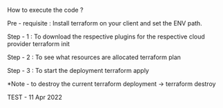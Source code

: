 How to execute the code ?

Pre - requisite : Install terraform on your client and set the ENV path.

  Step - 1 : To download the respective plugins for the respective cloud provider
                terraform init 
                
  Step - 2 : To see what resources are allocated 
                terraform plan            
                
  Step - 3 : To start the deployment 
                terraform apply
                
  *Note - to destroy the current terraform deployment -> terraform destroy

  TEST - 11 Apr 2022
